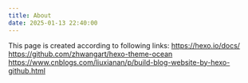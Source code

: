 ```yaml
---
title: About
date: 2025-01-13 22:40:00
---
```

This page is created according to following links:
https://hexo.io/docs/
https://github.com/zhwangart/hexo-theme-ocean
https://www.cnblogs.com/liuxianan/p/build-blog-website-by-hexo-github.html